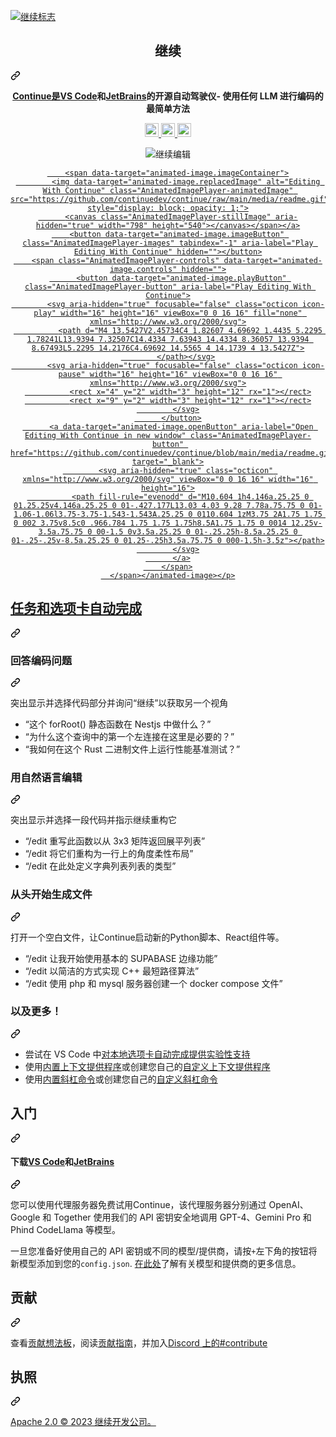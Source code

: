 <div class="Box-sc-g0xbh4-0 bJMeLZ js-snippet-clipboard-copy-unpositioned" data-hpc="true"><article class="markdown-body entry-content container-lg" itemprop="text"><p dir="auto"><a target="_blank" rel="noopener noreferrer" href="/continuedev/continue/blob/main/media/c_d.png"><img src="/continuedev/continue/raw/main/media/c_d.png" alt="继续标志" style="max-width: 100%;"></a></p>
<div class="markdown-heading" dir="auto"><h1 align="center" tabindex="-1" class="heading-element" dir="auto"><font style="vertical-align: inherit;"><font style="vertical-align: inherit;">继续</font></font></h1><a id="user-content-continue" class="anchor" aria-label="永久链接：继续" href="#continue"><svg class="octicon octicon-link" viewBox="0 0 16 16" version="1.1" width="16" height="16" aria-hidden="true"><path d="m7.775 3.275 1.25-1.25a3.5 3.5 0 1 1 4.95 4.95l-2.5 2.5a3.5 3.5 0 0 1-4.95 0 .751.751 0 0 1 .018-1.042.751.751 0 0 1 1.042-.018 1.998 1.998 0 0 0 2.83 0l2.5-2.5a2.002 2.002 0 0 0-2.83-2.83l-1.25 1.25a.751.751 0 0 1-1.042-.018.751.751 0 0 1-.018-1.042Zm-4.69 9.64a1.998 1.998 0 0 0 2.83 0l1.25-1.25a.751.751 0 0 1 1.042.018.751.751 0 0 1 .018 1.042l-1.25 1.25a3.5 3.5 0 1 1-4.95-4.95l2.5-2.5a3.5 3.5 0 0 1 4.95 0 .751.751 0 0 1-.018 1.042.751.751 0 0 1-1.042.018 1.998 1.998 0 0 0-2.83 0l-2.5 2.5a1.998 1.998 0 0 0 0 2.83Z"></path></svg></a></div>
<div align="center" dir="auto">
<p dir="auto"><strong><a href="https://continue.dev/docs" rel="nofollow"><font style="vertical-align: inherit;"><font style="vertical-align: inherit;">Continue是</font></font></a><font style="vertical-align: inherit;"></font><a href="https://marketplace.visualstudio.com/items?itemName=Continue.continue" rel="nofollow"><font style="vertical-align: inherit;"><font style="vertical-align: inherit;">VS Code</font></font></a><font style="vertical-align: inherit;"><font style="vertical-align: inherit;">和</font></font><a href="https://plugins.jetbrains.com/plugin/22707-continue-extension" rel="nofollow"><font style="vertical-align: inherit;"><font style="vertical-align: inherit;">JetBrains</font></font></a><font style="vertical-align: inherit;"><font style="vertical-align: inherit;">的开源自动驾驶仪</font><font style="vertical-align: inherit;">- 使用任何 LLM 进行编码的最简单方法</font></font></strong></p>
</div>
<div align="center" dir="auto">
<a href="https://opensource.org/licenses/Apache-2.0" rel="nofollow">
    <img src="https://camo.githubusercontent.com/44bc63cdf9bc4b15dcf019006fc6e19bc712fc031f39fab78c0c4595b2967e93/68747470733a2f2f696d672e736869656c64732e696f2f62616467652f4c6963656e73652d4170616368655f322e302d626c75652e737667" style="height: 22px; max-width: 100%;" data-canonical-src="https://img.shields.io/badge/License-Apache_2.0-blue.svg">
</a>
<a href="https://continue.dev/docs" rel="nofollow">
    <img src="https://camo.githubusercontent.com/3c617aca17778423b04cc752fba74cab6d9a41a93814af3c8773d0d92945e036/68747470733a2f2f696d672e736869656c64732e696f2f62616467652f636f6e74696e75655f646f63732d253233424531423535" style="height: 22px; max-width: 100%;" data-canonical-src="https://img.shields.io/badge/continue_docs-%23BE1B55">
</a>
<a href="https://discord.gg/vapESyrFmJ" rel="nofollow">
    <img src="https://camo.githubusercontent.com/e8557216201ebd9be8d3b5570985b11e868e84887cd62e3cf0edc15ab8b315ef/68747470733a2f2f696d672e736869656c64732e696f2f62616467652f646973636f72642d6a6f696e2d636f6e74696e75652e7376673f6c6162656c436f6c6f723d31393139333726636f6c6f723d364636464637266c6f676f3d646973636f7264" style="height: 22px; max-width: 100%;" data-canonical-src="https://img.shields.io/badge/discord-join-continue.svg?labelColor=191937&amp;color=6F6FF7&amp;logo=discord">
</a>
<p dir="auto"></p>
<p dir="auto"><animated-image data-catalyst=""><a target="_blank" rel="noopener noreferrer" href="/continuedev/continue/blob/main/media/readme.gif" data-target="animated-image.originalLink"><img src="/continuedev/continue/raw/main/media/readme.gif" alt="继续编辑" style="max-width: 100%; display: inline-block;" data-target="animated-image.originalImage"></a>
      <span class="AnimatedImagePlayer" data-target="animated-image.player" hidden="">
        <a data-target="animated-image.replacedLink" class="AnimatedImagePlayer-images" href="https://github.com/continuedev/continue/blob/main/media/readme.gif" target="_blank">
          
        <span data-target="animated-image.imageContainer">
            <img data-target="animated-image.replacedImage" alt="Editing With Continue" class="AnimatedImagePlayer-animatedImage" src="https://github.com/continuedev/continue/raw/main/media/readme.gif" style="display: block; opacity: 1;">
          <canvas class="AnimatedImagePlayer-stillImage" aria-hidden="true" width="798" height="540"></canvas></span></a>
        <button data-target="animated-image.imageButton" class="AnimatedImagePlayer-images" tabindex="-1" aria-label="Play Editing With Continue" hidden=""></button>
        <span class="AnimatedImagePlayer-controls" data-target="animated-image.controls" hidden="">
          <button data-target="animated-image.playButton" class="AnimatedImagePlayer-button" aria-label="Play Editing With Continue">
            <svg aria-hidden="true" focusable="false" class="octicon icon-play" width="16" height="16" viewBox="0 0 16 16" fill="none" xmlns="http://www.w3.org/2000/svg">
              <path d="M4 13.5427V2.45734C4 1.82607 4.69692 1.4435 5.2295 1.78241L13.9394 7.32507C14.4334 7.63943 14.4334 8.36057 13.9394 8.67493L5.2295 14.2176C4.69692 14.5565 4 14.1739 4 13.5427Z">
            </path></svg>
            <svg aria-hidden="true" focusable="false" class="octicon icon-pause" width="16" height="16" viewBox="0 0 16 16" xmlns="http://www.w3.org/2000/svg">
              <rect x="4" y="2" width="3" height="12" rx="1"></rect>
              <rect x="9" y="2" width="3" height="12" rx="1"></rect>
            </svg>
          </button>
          <a data-target="animated-image.openButton" aria-label="Open Editing With Continue in new window" class="AnimatedImagePlayer-button" href="https://github.com/continuedev/continue/blob/main/media/readme.gif" target="_blank">
            <svg aria-hidden="true" class="octicon" xmlns="http://www.w3.org/2000/svg" viewBox="0 0 16 16" width="16" height="16">
              <path fill-rule="evenodd" d="M10.604 1h4.146a.25.25 0 01.25.25v4.146a.25.25 0 01-.427.177L13.03 4.03 9.28 7.78a.75.75 0 01-1.06-1.06l3.75-3.75-1.543-1.543A.25.25 0 0110.604 1zM3.75 2A1.75 1.75 0 002 3.75v8.5c0 .966.784 1.75 1.75 1.75h8.5A1.75 1.75 0 0014 12.25v-3.5a.75.75 0 00-1.5 0v3.5a.25.25 0 01-.25.25h-8.5a.25.25 0 01-.25-.25v-8.5a.25.25 0 01.25-.25h3.5a.75.75 0 000-1.5h-3.5z"></path>
            </svg>
          </a>
        </span>
      </span></animated-image></p>
</div>
<div class="markdown-heading" dir="auto"><h2 tabindex="-1" class="heading-element" dir="auto"><font style="vertical-align: inherit;"><font style="vertical-align: inherit;">任务和选项卡自动完成</font></font></h2><a id="user-content-task-and-tab-autocomplete" class="anchor" aria-label="永久链接：任务和选项卡自动完成" href="#task-and-tab-autocomplete"><svg class="octicon octicon-link" viewBox="0 0 16 16" version="1.1" width="16" height="16" aria-hidden="true"><path d="m7.775 3.275 1.25-1.25a3.5 3.5 0 1 1 4.95 4.95l-2.5 2.5a3.5 3.5 0 0 1-4.95 0 .751.751 0 0 1 .018-1.042.751.751 0 0 1 1.042-.018 1.998 1.998 0 0 0 2.83 0l2.5-2.5a2.002 2.002 0 0 0-2.83-2.83l-1.25 1.25a.751.751 0 0 1-1.042-.018.751.751 0 0 1-.018-1.042Zm-4.69 9.64a1.998 1.998 0 0 0 2.83 0l1.25-1.25a.751.751 0 0 1 1.042.018.751.751 0 0 1 .018 1.042l-1.25 1.25a3.5 3.5 0 1 1-4.95-4.95l2.5-2.5a3.5 3.5 0 0 1 4.95 0 .751.751 0 0 1-.018 1.042.751.751 0 0 1-1.042.018 1.998 1.998 0 0 0-2.83 0l-2.5 2.5a1.998 1.998 0 0 0 0 2.83Z"></path></svg></a></div>
<div class="markdown-heading" dir="auto"><h3 tabindex="-1" class="heading-element" dir="auto"><font style="vertical-align: inherit;"><font style="vertical-align: inherit;">回答编码问题</font></font></h3><a id="user-content-answer-coding-questions" class="anchor" aria-label="永久链接：回答编码问题" href="#answer-coding-questions"><svg class="octicon octicon-link" viewBox="0 0 16 16" version="1.1" width="16" height="16" aria-hidden="true"><path d="m7.775 3.275 1.25-1.25a3.5 3.5 0 1 1 4.95 4.95l-2.5 2.5a3.5 3.5 0 0 1-4.95 0 .751.751 0 0 1 .018-1.042.751.751 0 0 1 1.042-.018 1.998 1.998 0 0 0 2.83 0l2.5-2.5a2.002 2.002 0 0 0-2.83-2.83l-1.25 1.25a.751.751 0 0 1-1.042-.018.751.751 0 0 1-.018-1.042Zm-4.69 9.64a1.998 1.998 0 0 0 2.83 0l1.25-1.25a.751.751 0 0 1 1.042.018.751.751 0 0 1 .018 1.042l-1.25 1.25a3.5 3.5 0 1 1-4.95-4.95l2.5-2.5a3.5 3.5 0 0 1 4.95 0 .751.751 0 0 1-.018 1.042.751.751 0 0 1-1.042.018 1.998 1.998 0 0 0-2.83 0l-2.5 2.5a1.998 1.998 0 0 0 0 2.83Z"></path></svg></a></div>
<p dir="auto"><font style="vertical-align: inherit;"><font style="vertical-align: inherit;">突出显示并选择代码部分并询问“继续”以获取另一个视角</font></font></p>
<ul dir="auto">
<li><font style="vertical-align: inherit;"><font style="vertical-align: inherit;">“这个 forRoot() 静态函数在 Nestjs 中做什么？”</font></font></li>
<li><font style="vertical-align: inherit;"><font style="vertical-align: inherit;">“为什么这个查询中的第一个左连接在这里是必要的？”</font></font></li>
<li><font style="vertical-align: inherit;"><font style="vertical-align: inherit;">“我如何在这个 Rust 二进制文件上运行性能基准测试？”</font></font></li>
</ul>
<div class="markdown-heading" dir="auto"><h3 tabindex="-1" class="heading-element" dir="auto"><font style="vertical-align: inherit;"><font style="vertical-align: inherit;">用自然语言编辑</font></font></h3><a id="user-content-edit-in-natural-language" class="anchor" aria-label="永久链接：用自然语言编辑" href="#edit-in-natural-language"><svg class="octicon octicon-link" viewBox="0 0 16 16" version="1.1" width="16" height="16" aria-hidden="true"><path d="m7.775 3.275 1.25-1.25a3.5 3.5 0 1 1 4.95 4.95l-2.5 2.5a3.5 3.5 0 0 1-4.95 0 .751.751 0 0 1 .018-1.042.751.751 0 0 1 1.042-.018 1.998 1.998 0 0 0 2.83 0l2.5-2.5a2.002 2.002 0 0 0-2.83-2.83l-1.25 1.25a.751.751 0 0 1-1.042-.018.751.751 0 0 1-.018-1.042Zm-4.69 9.64a1.998 1.998 0 0 0 2.83 0l1.25-1.25a.751.751 0 0 1 1.042.018.751.751 0 0 1 .018 1.042l-1.25 1.25a3.5 3.5 0 1 1-4.95-4.95l2.5-2.5a3.5 3.5 0 0 1 4.95 0 .751.751 0 0 1-.018 1.042.751.751 0 0 1-1.042.018 1.998 1.998 0 0 0-2.83 0l-2.5 2.5a1.998 1.998 0 0 0 0 2.83Z"></path></svg></a></div>
<p dir="auto"><font style="vertical-align: inherit;"><font style="vertical-align: inherit;">突出显示并选择一段代码并指示继续重构它</font></font></p>
<ul dir="auto">
<li><font style="vertical-align: inherit;"><font style="vertical-align: inherit;">“/edit 重写此函数以从 3x3 矩阵返回展平列表”</font></font></li>
<li><font style="vertical-align: inherit;"><font style="vertical-align: inherit;">“/edit 将它们重构为一行上的角度柔性布局”</font></font></li>
<li><font style="vertical-align: inherit;"><font style="vertical-align: inherit;">“/edit 在此处定义字典列表列表的类型”</font></font></li>
</ul>
<div class="markdown-heading" dir="auto"><h3 tabindex="-1" class="heading-element" dir="auto"><font style="vertical-align: inherit;"><font style="vertical-align: inherit;">从头开始生成文件</font></font></h3><a id="user-content-generate-files-from-scratch" class="anchor" aria-label="永久链接：从头开始生成文件" href="#generate-files-from-scratch"><svg class="octicon octicon-link" viewBox="0 0 16 16" version="1.1" width="16" height="16" aria-hidden="true"><path d="m7.775 3.275 1.25-1.25a3.5 3.5 0 1 1 4.95 4.95l-2.5 2.5a3.5 3.5 0 0 1-4.95 0 .751.751 0 0 1 .018-1.042.751.751 0 0 1 1.042-.018 1.998 1.998 0 0 0 2.83 0l2.5-2.5a2.002 2.002 0 0 0-2.83-2.83l-1.25 1.25a.751.751 0 0 1-1.042-.018.751.751 0 0 1-.018-1.042Zm-4.69 9.64a1.998 1.998 0 0 0 2.83 0l1.25-1.25a.751.751 0 0 1 1.042.018.751.751 0 0 1 .018 1.042l-1.25 1.25a3.5 3.5 0 1 1-4.95-4.95l2.5-2.5a3.5 3.5 0 0 1 4.95 0 .751.751 0 0 1-.018 1.042.751.751 0 0 1-1.042.018 1.998 1.998 0 0 0-2.83 0l-2.5 2.5a1.998 1.998 0 0 0 0 2.83Z"></path></svg></a></div>
<p dir="auto"><font style="vertical-align: inherit;"><font style="vertical-align: inherit;">打开一个空白文件，让Continue启动新的Python脚本、React组件等。</font></font></p>
<ul dir="auto">
<li><font style="vertical-align: inherit;"><font style="vertical-align: inherit;">“/edit 让我开始使用基本的 SUPABASE 边缘功能”</font></font></li>
<li><font style="vertical-align: inherit;"><font style="vertical-align: inherit;">“/edit 以简洁的方式实现 C++ 最短路径算法”</font></font></li>
<li><font style="vertical-align: inherit;"><font style="vertical-align: inherit;">“/edit 使用 php 和 mysql 服务器创建一个 docker compose 文件”</font></font></li>
</ul>
<div class="markdown-heading" dir="auto"><h3 tabindex="-1" class="heading-element" dir="auto"><font style="vertical-align: inherit;"><font style="vertical-align: inherit;">以及更多！</font></font></h3><a id="user-content-and-much-more" class="anchor" aria-label="永久链接：还有更多！" href="#and-much-more"><svg class="octicon octicon-link" viewBox="0 0 16 16" version="1.1" width="16" height="16" aria-hidden="true"><path d="m7.775 3.275 1.25-1.25a3.5 3.5 0 1 1 4.95 4.95l-2.5 2.5a3.5 3.5 0 0 1-4.95 0 .751.751 0 0 1 .018-1.042.751.751 0 0 1 1.042-.018 1.998 1.998 0 0 0 2.83 0l2.5-2.5a2.002 2.002 0 0 0-2.83-2.83l-1.25 1.25a.751.751 0 0 1-1.042-.018.751.751 0 0 1-.018-1.042Zm-4.69 9.64a1.998 1.998 0 0 0 2.83 0l1.25-1.25a.751.751 0 0 1 1.042.018.751.751 0 0 1 .018 1.042l-1.25 1.25a3.5 3.5 0 1 1-4.95-4.95l2.5-2.5a3.5 3.5 0 0 1 4.95 0 .751.751 0 0 1-.018 1.042.751.751 0 0 1-1.042.018 1.998 1.998 0 0 0-2.83 0l-2.5 2.5a1.998 1.998 0 0 0 0 2.83Z"></path></svg></a></div>
<ul dir="auto">
<li><font style="vertical-align: inherit;"><font style="vertical-align: inherit;">尝试</font><font style="vertical-align: inherit;">在 VS Code 中</font></font><a href="https://continue.dev/docs/walkthroughs/tab-autocomplete" rel="nofollow"><font style="vertical-align: inherit;"><font style="vertical-align: inherit;">对本地选项卡自动完成提供实验性支持</font></font></a><font style="vertical-align: inherit;"></font></li>
<li><font style="vertical-align: inherit;"><font style="vertical-align: inherit;">使用</font></font><a href="https://continue.dev/docs/customization/context-providers#built-in-context-providers" rel="nofollow"><font style="vertical-align: inherit;"><font style="vertical-align: inherit;">内置上下文提供程序</font></font></a><font style="vertical-align: inherit;"><font style="vertical-align: inherit;">或创建您自己的</font></font><a href="https://continue.dev/docs/customization/context-providers#building-your-own-context-provider" rel="nofollow"><font style="vertical-align: inherit;"><font style="vertical-align: inherit;">自定义上下文提供程序</font></font></a></li>
<li><font style="vertical-align: inherit;"><font style="vertical-align: inherit;">使用</font></font><a href="https://arc.net/l/quote/zbhwfjmp" rel="nofollow"><font style="vertical-align: inherit;"><font style="vertical-align: inherit;">内置斜杠命令</font></font></a><font style="vertical-align: inherit;"><font style="vertical-align: inherit;">或创建您自己的</font></font><a href="https://continue.dev/docs/customization/slash-commands#custom-slash-commands" rel="nofollow"><font style="vertical-align: inherit;"><font style="vertical-align: inherit;">自定义斜杠命令</font></font></a></li>
</ul>
<div class="markdown-heading" dir="auto"><h2 tabindex="-1" class="heading-element" dir="auto"><font style="vertical-align: inherit;"><font style="vertical-align: inherit;">入门</font></font></h2><a id="user-content-getting-started" class="anchor" aria-label="永久链接：开始使用" href="#getting-started"><svg class="octicon octicon-link" viewBox="0 0 16 16" version="1.1" width="16" height="16" aria-hidden="true"><path d="m7.775 3.275 1.25-1.25a3.5 3.5 0 1 1 4.95 4.95l-2.5 2.5a3.5 3.5 0 0 1-4.95 0 .751.751 0 0 1 .018-1.042.751.751 0 0 1 1.042-.018 1.998 1.998 0 0 0 2.83 0l2.5-2.5a2.002 2.002 0 0 0-2.83-2.83l-1.25 1.25a.751.751 0 0 1-1.042-.018.751.751 0 0 1-.018-1.042Zm-4.69 9.64a1.998 1.998 0 0 0 2.83 0l1.25-1.25a.751.751 0 0 1 1.042.018.751.751 0 0 1 .018 1.042l-1.25 1.25a3.5 3.5 0 1 1-4.95-4.95l2.5-2.5a3.5 3.5 0 0 1 4.95 0 .751.751 0 0 1-.018 1.042.751.751 0 0 1-1.042.018 1.998 1.998 0 0 0-2.83 0l-2.5 2.5a1.998 1.998 0 0 0 0 2.83Z"></path></svg></a></div>
<div class="markdown-heading" dir="auto"><h4 tabindex="-1" class="heading-element" dir="auto"><font style="vertical-align: inherit;"><font style="vertical-align: inherit;">下载</font></font><a href="https://marketplace.visualstudio.com/items?itemName=Continue.continue" rel="nofollow"><font style="vertical-align: inherit;"><font style="vertical-align: inherit;">VS Code</font></font></a><font style="vertical-align: inherit;"><font style="vertical-align: inherit;">和</font></font><a href="https://plugins.jetbrains.com/plugin/22707-continue-extension" rel="nofollow"><font style="vertical-align: inherit;"><font style="vertical-align: inherit;">JetBrains</font></font></a></h4><a id="user-content-download-for-vs-code-and-jetbrains" class="anchor" aria-label="永久链接：下载 VS Code 和 JetBrains" href="#download-for-vs-code-and-jetbrains"><svg class="octicon octicon-link" viewBox="0 0 16 16" version="1.1" width="16" height="16" aria-hidden="true"><path d="m7.775 3.275 1.25-1.25a3.5 3.5 0 1 1 4.95 4.95l-2.5 2.5a3.5 3.5 0 0 1-4.95 0 .751.751 0 0 1 .018-1.042.751.751 0 0 1 1.042-.018 1.998 1.998 0 0 0 2.83 0l2.5-2.5a2.002 2.002 0 0 0-2.83-2.83l-1.25 1.25a.751.751 0 0 1-1.042-.018.751.751 0 0 1-.018-1.042Zm-4.69 9.64a1.998 1.998 0 0 0 2.83 0l1.25-1.25a.751.751 0 0 1 1.042.018.751.751 0 0 1 .018 1.042l-1.25 1.25a3.5 3.5 0 1 1-4.95-4.95l2.5-2.5a3.5 3.5 0 0 1 4.95 0 .751.751 0 0 1-.018 1.042.751.751 0 0 1-1.042.018 1.998 1.998 0 0 0-2.83 0l-2.5 2.5a1.998 1.998 0 0 0 0 2.83Z"></path></svg></a></div>
<p dir="auto"><font style="vertical-align: inherit;"><font style="vertical-align: inherit;">您可以使用代理服务器免费试用Continue，该代理服务器分别通过 OpenAI、Google 和 Together 使用我们的 API 密钥安全地调用 GPT-4、Gemini Pro 和 Phind CodeLlama 等模型。</font></font></p>
<p dir="auto"><font style="vertical-align: inherit;"><font style="vertical-align: inherit;">一旦您准备好使用自己的 API 密钥或不同的模型/提供商，请按</font></font><code>+</code><font style="vertical-align: inherit;"><font style="vertical-align: inherit;">左下角的按钮将新模型添加到您的</font></font><code>config.json</code><font style="vertical-align: inherit;"><font style="vertical-align: inherit;">. </font></font><a href="https://continue.dev/docs/model-setup/overview" rel="nofollow"><font style="vertical-align: inherit;"><font style="vertical-align: inherit;">在此处</font></font></a><font style="vertical-align: inherit;"><font style="vertical-align: inherit;">了解有关模型和提供商的更多信息</font><font style="vertical-align: inherit;">。</font></font></p>
<div class="markdown-heading" dir="auto"><h2 tabindex="-1" class="heading-element" dir="auto"><font style="vertical-align: inherit;"><font style="vertical-align: inherit;">贡献</font></font></h2><a id="user-content-contributing" class="anchor" aria-label="永久链接：贡献" href="#contributing"><svg class="octicon octicon-link" viewBox="0 0 16 16" version="1.1" width="16" height="16" aria-hidden="true"><path d="m7.775 3.275 1.25-1.25a3.5 3.5 0 1 1 4.95 4.95l-2.5 2.5a3.5 3.5 0 0 1-4.95 0 .751.751 0 0 1 .018-1.042.751.751 0 0 1 1.042-.018 1.998 1.998 0 0 0 2.83 0l2.5-2.5a2.002 2.002 0 0 0-2.83-2.83l-1.25 1.25a.751.751 0 0 1-1.042-.018.751.751 0 0 1-.018-1.042Zm-4.69 9.64a1.998 1.998 0 0 0 2.83 0l1.25-1.25a.751.751 0 0 1 1.042.018.751.751 0 0 1 .018 1.042l-1.25 1.25a3.5 3.5 0 1 1-4.95-4.95l2.5-2.5a3.5 3.5 0 0 1 4.95 0 .751.751 0 0 1-.018 1.042.751.751 0 0 1-1.042.018 1.998 1.998 0 0 0-2.83 0l-2.5 2.5a1.998 1.998 0 0 0 0 2.83Z"></path></svg></a></div>
<p dir="auto"><font style="vertical-align: inherit;"><font style="vertical-align: inherit;">查看</font></font><a href="https://github.com/orgs/continuedev/projects/2"><font style="vertical-align: inherit;"><font style="vertical-align: inherit;">贡献想法板</font></font></a><font style="vertical-align: inherit;"><font style="vertical-align: inherit;">，阅读</font></font><a href="https://github.com/continuedev/continue/blob/main/CONTRIBUTING.md"><font style="vertical-align: inherit;"><font style="vertical-align: inherit;">贡献指南</font></font></a><font style="vertical-align: inherit;"><font style="vertical-align: inherit;">，并加入</font></font><a href="https://discord.gg/vapESyrFmJ" rel="nofollow"><font style="vertical-align: inherit;"><font style="vertical-align: inherit;">Discord 上的#contribute</font></font></a></p>
<div class="markdown-heading" dir="auto"><h2 tabindex="-1" class="heading-element" dir="auto"><font style="vertical-align: inherit;"><font style="vertical-align: inherit;">执照</font></font></h2><a id="user-content-license" class="anchor" aria-label="永久链接：许可证" href="#license"><svg class="octicon octicon-link" viewBox="0 0 16 16" version="1.1" width="16" height="16" aria-hidden="true"><path d="m7.775 3.275 1.25-1.25a3.5 3.5 0 1 1 4.95 4.95l-2.5 2.5a3.5 3.5 0 0 1-4.95 0 .751.751 0 0 1 .018-1.042.751.751 0 0 1 1.042-.018 1.998 1.998 0 0 0 2.83 0l2.5-2.5a2.002 2.002 0 0 0-2.83-2.83l-1.25 1.25a.751.751 0 0 1-1.042-.018.751.751 0 0 1-.018-1.042Zm-4.69 9.64a1.998 1.998 0 0 0 2.83 0l1.25-1.25a.751.751 0 0 1 1.042.018.751.751 0 0 1 .018 1.042l-1.25 1.25a3.5 3.5 0 1 1-4.95-4.95l2.5-2.5a3.5 3.5 0 0 1 4.95 0 .751.751 0 0 1-.018 1.042.751.751 0 0 1-1.042.018 1.998 1.998 0 0 0-2.83 0l-2.5 2.5a1.998 1.998 0 0 0 0 2.83Z"></path></svg></a></div>
<p dir="auto"><a href="/continuedev/continue/blob/main/LICENSE"><font style="vertical-align: inherit;"><font style="vertical-align: inherit;">Apache 2.0 © 2023 继续开发公司。</font></font></a></p>
</article></div>
